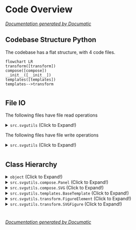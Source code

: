 # Code Overview

[_Documentation generated by Documatic_](https://www.documatic.com)

<!---Documatic-section-Codebase Structure Python-start--->
## Codebase Structure Python

The codebase has a flat structure, with 4 code files.

<!---Documatic-block-system_architecture-start--->
```mermaid
flowchart LR
transform([transform])
compose([compose])
__init__([__init__])
templates([templates])
templates-->transform
```
<!---Documatic-block-system_architecture-end--->

# #
<!---Documatic-section-Codebase Structure Python-end--->

<!---Documatic-section-File IO-start--->
## File IO

<!---Documatic-block-file_io-start--->
The following files have file read operations

<!---Documatic-block-src.svgutils-start--->
<details>
	<summary><code>src.svgutils</code> (Click to Expand!)</summary>

* src.svgutils.compose
* src.svgutils.transform
</details>
<!---Documatic-block-src.svgutils-end--->

The following files have file write operations

<!---Documatic-block-src.svgutils-start--->
<details>
	<summary><code>src.svgutils</code> (Click to Expand!)</summary>

* src.svgutils.transform
</details>
<!---Documatic-block-src.svgutils-end--->
<!---Documatic-block-file_io-end--->

# #
<!---Documatic-section-File IO-end--->

<!---Documatic-section-Class Hierarchy-start--->
## Class Hierarchy

<!---Documatic-block-object-start--->
<details>
	<summary><code>object</code> (Click to Expand!)</summary>

* src.svgutils.transform.FigureElement
* src.svgutils.transform.SVGFigure
</details>
<!---Documatic-block-object-end--->

<!---Documatic-block-src.svgutils.compose.Panel-start--->
<details>
	<summary><code>src.svgutils.compose.Panel</code> (Click to Expand!)</summary>

* src.svgutils.compose.Figure
</details>
<!---Documatic-block-src.svgutils.compose.Panel-end--->

<!---Documatic-block-src.svgutils.compose.SVG-start--->
<details>
	<summary><code>src.svgutils.compose.SVG</code> (Click to Expand!)</summary>

* src.svgutils.compose.MplFigure
</details>
<!---Documatic-block-src.svgutils.compose.SVG-end--->

<!---Documatic-block-src.svgutils.templates.BaseTemplate-start--->
<details>
	<summary><code>src.svgutils.templates.BaseTemplate</code> (Click to Expand!)</summary>

* src.svgutils.templates.ColumnLayout
* src.svgutils.templates.VerticalLayout
</details>
<!---Documatic-block-src.svgutils.templates.BaseTemplate-end--->

<!---Documatic-block-src.svgutils.transform.FigureElement-start--->
<details>
	<summary><code>src.svgutils.transform.FigureElement</code> (Click to Expand!)</summary>

* src.svgutils.compose.Image
* src.svgutils.compose.Panel
* src.svgutils.compose.SVG
* src.svgutils.compose.Text
* src.svgutils.transform.GroupElement
* src.svgutils.transform.ImageElement
* src.svgutils.transform.LineElement
* src.svgutils.transform.TextElement
</details>
<!---Documatic-block-src.svgutils.transform.FigureElement-end--->

<!---Documatic-block-src.svgutils.transform.SVGFigure-start--->
<details>
	<summary><code>src.svgutils.transform.SVGFigure</code> (Click to Expand!)</summary>

* src.svgutils.templates.BaseTemplate
</details>
<!---Documatic-block-src.svgutils.transform.SVGFigure-end--->

# #
<!---Documatic-section-Class Hierarchy-end--->

[_Documentation generated by Documatic_](https://www.documatic.com)